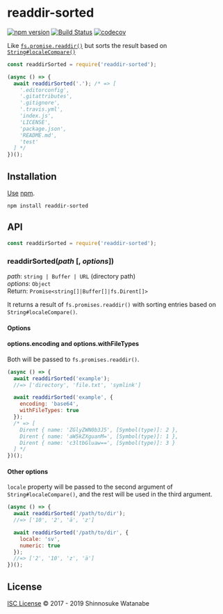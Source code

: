 # readdir-sorted

[![npm version](https://img.shields.io/npm/v/readdir-sorted.svg)](https://www.npmjs.com/package/readdir-sorted)
[![Build Status](https://travis-ci.com/shinnn/readdir-sorted.svg?branch=master)](https://travis-ci.com/shinnn/readdir-sorted)
[![codecov](https://codecov.io/gh/shinnn/readdir-sorted/branch/master/graph/badge.svg)](https://codecov.io/gh/shinnn/readdir-sorted)

Like [`fs.promise.readdir()`](https://nodejs.org/api/fs.html#fs_fspromises_readdir_path_options) but sorts the result based on [`String#localeCompare()`](https://developer.mozilla.org/en/docs/Web/JavaScript/Reference/Global_Objects/String/localeCompare)

```javascript
const readdirSorted = require('readdir-sorted');

(async () => {
  await readdirSorted('.'); /* => [
    '.editorconfig',
    '.gitattributes',
    '.gitignore',
    '.travis.yml',
    'index.js',
    'LICENSE',
    'package.json',
    'README.md',
    'test'
  ] */
})();
```

## Installation

[Use](https://docs.npmjs.com/cli/install) [npm](https://docs.npmjs.com/about-npm/).

```
npm install readdir-sorted
```

## API

```javascript
const readdirSorted = require('readdir-sorted');
```

### readdirSorted(*path* [, *options*])

*path*: `string | Buffer | URL` (directory path)  
*options*: `Object`  
Return: `Promise<string[]|Buffer[]|fs.Dirent[]>`

It returns a result of `fs.promises.readdir()` with sorting entries based on `String#localeCompare()`.

#### Options

#### options.encoding and options.withFileTypes

Both will be passed to `fs.promises.readdir()`.

```javascript
(async () => {
  await readdirSorted('example');
  //=> ['directory', 'file.txt', 'symlink']

  await readdirSorted('example', {
    encoding: 'base64',
    withFileTypes: true
  });
  /* => [
    Dirent { name: 'ZGlyZWN0b3J5', [Symbol(type)]: 2 },
    Dirent { name: 'aW5kZXguanM=', [Symbol(type)]: 1 },
    Dirent { name: 'c3ltbGluaw==', [Symbol(type)]: 3 }
  ] */
})();
```

#### Other options

`locale` property will be passed to the second argument of `String#localeCompare()`, and the rest will be used in the third argument.

```javascript
(async () => {
  await readdirSorted('/path/to/dir');
  //=> ['10', '2', 'ä', 'z']

  await readdirSorted('/path/to/dir', {
    locale: 'sv',
    numeric: true
  });
  //=> ['2', '10', 'z', 'ä']
})();
```

## License

[ISC License](./LICENSE) © 2017 - 2019 Shinnosuke Watanabe
